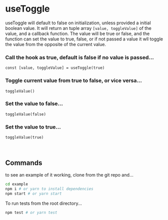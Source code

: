 # useToggle

useToggle will default to false on initialization, unless provided a initial boolean value. It will return an tuple array `[value, toggleValue]` of the value, and a callback function. The value will be true or false, and the function can set the value to true, false, or if not passed a value it wll toggle the value from the opposite of the current value.

### **Call the hook as true, default is false if no value is passed...**

`const [value, toggleValue] = useToggle(true)`

### **Toggle current value from true to false, or vice versa...**

`toggleValue()`

### **Set the value to false...**

`toggleValue(false)`

### **Set the value to true...**

`toggleValue(true)`

<br/>

## Commands

to see an example of it working, clone from the git repo and...

```bash
cd example
npm i # or yarn to install dependencies
npm start # or yarn start
```

To run tests from the root directory...

```bash
npm test # or yarn test
```
